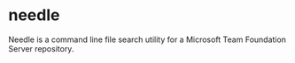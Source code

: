 needle
======

Needle is a command line file search utility for a Microsoft Team Foundation Server repository.